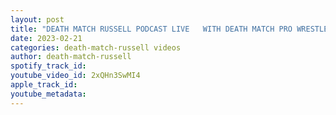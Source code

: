 ```yaml
---
layout: post
title: "DEATH MATCH RUSSELL PODCAST LIVE   WITH DEATH MATCH PRO WRESTLER BRAWLIN BO COOPER"
date: 2023-02-21
categories: death-match-russell videos
author: death-match-russell
spotify_track_id: 
youtube_video_id: 2xQHn3SwMI4
apple_track_id: 
youtube_metadata: 
---
```

